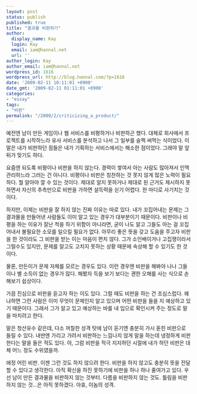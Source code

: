 ```yaml
---
layout: post
status: publish
published: true
title: "결과물 비판하기"
author:
  display_name: Kay
  login: Kay
  email: iam@hannal.net
  url: ''
author_login: Kay
author_email: iam@hannal.net
wordpress_id: 1616
wordpress_url: http://blog.hannal.com/?p=1616
date: '2009-02-11 10:11:01 +0900'
date_gmt: '2009-02-11 01:11:01 +0900'
categories:
- "essay"
tags:
- "비판"
permalink: "/2009/2/criticizing_a_product/"
---
```

<p>예전엔 남이 만든 게임이나 웹 서비스를 비평하거나 비판하곤 했다. 대체로 회사에서 프로젝트를 시작하느라 유사 서비스를 분석하고 나서 그 일부를 슬쩍 써먹는 식이었다. 이 말은 내가 비판하던 점들은 내가 기획하는 서비스에서는 해소한 점이었다. 그래야 말 앞뒤가 맞기도 하다.</p>
<p>요즘엔 되도록 비평이나 비판을 하지 않는다. 경력이 쌓여서 아는 사람도 많아져서 인맥 관리하느라 그러는 건 아니다. 비평이나 비판은 칭찬하는 것 못지 않게 많은 노력이 필요하다. 뭘 알아야 깔 수 있는 것이다. 제대로 알지 못하거나 제대로 된 근거도 제시하지 못하면서 자신의 추측만으로 비판을 가하면 설득력을 싣기 어렵다. 한 마디로 사기치는 것이다.</p>
<p>하지만, 이제는 비판을 잘 하지 않는 진짜 이유는 따로 있다. 내가 꼬집어내는 문제는 그 결과물을 만들어낸 사람들도 이미 알고 있는 경우가 대부분이기 때문이다. 비판이나 비평을 하는 이유가 잘난 척을 하기 위함이 아니라면, 굳이 나도 알고 그들도 아는 걸 꼬집어내서 불필요한 소모를 일으킬 필요가 없다. 아무리 좋은 뜻을 갖고 도움을 주고자 비판을 한 것이라도 그 비판을 받는 이는 마음이 편치 않다. 그가 소인배이거나 고집쟁이라서 그럴수도 있지만, 문제를 알고도 고치지 못하는 상황 때문에 속상해 할 수 있기도 한 것이다.</p>
<p>물론, 만든이가 문제 자체를 모르는 경우도 있다. 이런 경우엔 비판을 해봐야 나나 그들이나 별 소득이 없는 경우가 많다. 해봤자 득을 보기 보다는 괜한 오해를 사는 식으로 손해보기 쉽상이다.</p>
<p>가끔 진심으로 비판을 듣고자 하는 이도 있다. 그럴 때도 비판을 하는 건 조심스럽다. 왜냐하면 그런 사람은 이미 무엇이 문제인지 알고 있으며 어떤 비판을 들을 지 예상하고 있기 때문이다. 그래서 그가 알고 있고 예상하는 바를 내 입으로 확인시켜 주는 정도로 말을 마치려고 한다.</p>
<p>말은 청산유수 같은데, 다소 꺼칠한 성격 탓에 남이 듣기엔 충분히 가시 돋힌 비판으로 들릴 수 있다. 내딴엔 가리고 가려서 비판하는 느낌나지 않게 말을 하는데 냉정하게 비판한다는 말을 들은 적도 있다. 아, 그럼 비판을 적극 지지하던 시절에 내가 하던 비판은 대체 어느 정도 수위였을까.</p>
<p>애정 어린 비판. 이젠 그런 것도 하지 않으려 한다. 비판을 하지 않고도 충분히 뜻을 전달할 수 있다고 생각한다. 아직 확신을 하진 못하기에 비판을 하나 하나 줄여가고 있다. 우선 남이 만든 결과물을 비판하지 않는 것부터. 다름을 비판하지 않는 것도. 틀림을 비판하지 않는 것...은 아직 못하겠다. 아휴, 이놈의 성격.</p>
